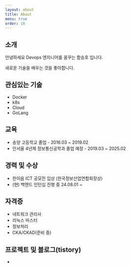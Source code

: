 ```yaml
---
layout: about
title: About
menu: true
order: 10
---
```



## 소개

안녕하세요 Devops 엔지니어를 꿈꾸는 함승호 입니다.

새로운 기술을 배우는 것을 좋아합니다.

## 관심있는 기술

- Docker
- k8s
- Cloud
- GoLang

## 교육

- 송양 고등학교 졸업 - 2016.03 ~ 2019.02
- 인서울 4년제 정보통신공학과 졸업 예정 - 2019.03 ~ 2025.02

## 경력 및 수상

- 한이음 ICT 공모전 입상 (한국정보산업연합회장상)
- (현) 백엔드 인턴십 진행 중 24.08.01 ~

## 자격증

- 네트워크 관리사
- 리눅스 마스터
- 정보처리
- CKA/CKAD(준비 중)

## 프로젝트 및 블로그(tistory)

-
